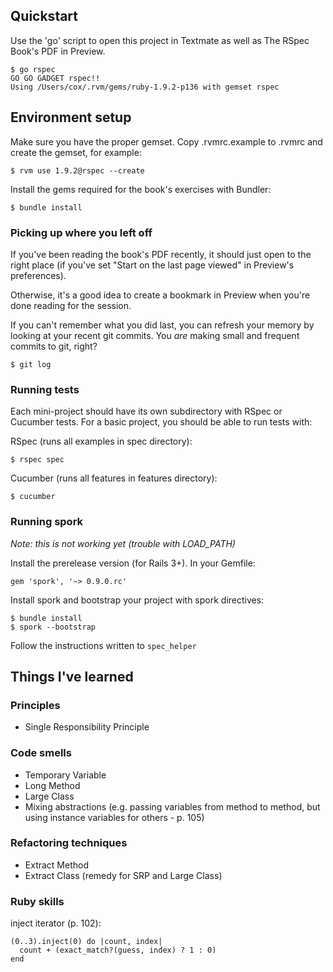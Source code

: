 ## Quickstart

Use the 'go' script to open this project in Textmate as well as The RSpec Book's PDF in Preview.

    $ go rspec
    GO GO GADGET rspec!!
    Using /Users/cox/.rvm/gems/ruby-1.9.2-p136 with gemset rspec

## Environment setup

Make sure you have the proper gemset. Copy .rvmrc.example to .rvmrc and create the gemset, for example:

    $ rvm use 1.9.2@rspec --create

Install the gems required for the book's exercises with Bundler:

    $ bundle install

### Picking up where you left off

If you've been reading the book's PDF recently, it should just open to the right place (if you've set "Start on the last page viewed" in Preview's preferences).

Otherwise, it's a good idea to create a bookmark in Preview when you're done reading for the session.

If you can't remember what you did last, you can refresh your memory by looking at your recent git commits. You *are* making small and frequent commits to git, right?

    $ git log

### Running tests

Each mini-project should have its own subdirectory with RSpec or Cucumber tests. For a basic project, you should be able to run tests with:

RSpec (runs all examples in spec directory):

    $ rspec spec

Cucumber (runs all features in features directory):

    $ cucumber

### Running spork

*Note: this is not working yet (trouble with LOAD_PATH)*

Install the prerelease version (for Rails 3+). In your Gemfile:

    gem 'spork', '~> 0.9.0.rc'

Install spork and bootstrap your project with spork directives:

    $ bundle install
    $ spork --bootstrap

Follow the instructions written to `spec_helper`

## Things I've learned

### Principles

* Single Responsibility Principle

### Code smells

* Temporary Variable
* Long Method
* Large Class
* Mixing abstractions (e.g. passing variables from method to method, but using instance variables for others - p. 105)

### Refactoring techniques

* Extract Method
* Extract Class (remedy for SRP and Large Class)

### Ruby skills

inject iterator (p. 102):

    (0..3).inject(0) do |count, index|
      count + (exact_match?(guess, index) ? 1 : 0)
    end